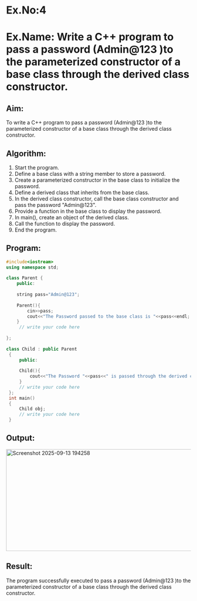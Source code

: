 # Ex.No:4
# Ex.Name: Write a C++ program to pass a password (Admin@123 )to the parameterized constructor of a base class through the derived class constructor.

## Aim:
To write a C++ program to pass a password (Admin@123 )to the parameterized constructor of a base class through the derived class constructor.

## Algorithm:
1. Start the program.
2. Define a base class with a string member to store a password.
3. Create a parameterized constructor in the base class to initialize the password.
4. Define a derived class that inherits from the base class.
5. In the derived class constructor, call the base class constructor and pass the password "Admin@123".
6. Provide a function in the base class to display the password.
7. In main(), create an object of the derived class.
8. Call the function to display the password.
9. End the program.

## Program:
```cpp
#include<iostream>
using namespace std;
 
class Parent {
    public:
    
    string pass="Admin@123";
    
    Parent(){
        cin>>pass;
        cout<<"The Password passed to the base class is "<<pass<<endl;
    }
     // write your code here
    
};
 
class Child : public Parent
 {
     public:
     
     Child(){
         cout<<"The Password "<<pass<<" is passed through the derived class constructor"<<endl;
     }
     // write your code here 
 };
 int main()
 {
     Child obj;
     // write your code here
 }
```

## Output:
<img width="1221" height="278" alt="Screenshot 2025-09-13 194258" src="https://github.com/user-attachments/assets/6394f063-61ef-448c-bedd-393ade699c2b" />

## Result:
The program successfully executed to pass a password (Admin@123 )to the parameterized constructor of a base class through the derived class constructor.

